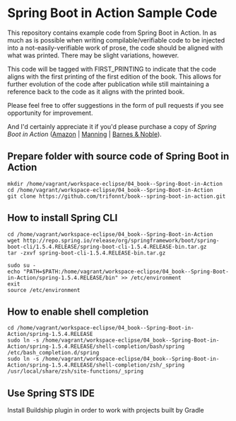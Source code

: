 # Spring Boot in Action Sample Code

This repository contains example code from Spring Boot in Action. In as much as is possible when writing compilable/verifiable code to be injected into a not-easily-verifiable work of prose, the code should be aligned with what was printed. There may be slight variations, however.

This code will be tagged with FIRST_PRINTING to indicate that the code aligns with the first printing of the first edition of the book. This allows for further evolution of the code after publication while still maintaining a reference back to the code as it aligns with the printed book.

Please feel free to offer suggestions in the form of pull requests if you see opportunity for improvement.

And I'd certainly appreciate it if you'd please purchase a copy of _Spring Boot in Action_ ([Amazon](http://www.amazon.com/Spring-Boot-Action-Craig-Walls/dp/1617292540) | [Manning](https://www.manning.com/books/spring-boot-in-action) | [Barnes & Noble](http://www.barnesandnoble.com/w/spring-boot-in-action-craig-walls/1121907935)).


## Prepare folder with source code of Spring Boot in Action
```shell
mkdir /home/vagrant/workspace-eclipse/04_book--Spring-Boot-in-Action
cd /home/vagrant/workspace-eclipse/04_book--Spring-Boot-in-Action
git clone https://github.com/trifonnt/book--spring-boot-in-action.git
```

## How to install Spring CLI
```shell
cd /home/vagrant/workspace-eclipse/04_book--Spring-Boot-in-Action
wget http://repo.spring.io/release/org/springframework/boot/spring-boot-cli/1.5.4.RELEASE/spring-boot-cli-1.5.4.RELEASE-bin.tar.gz
tar -zxvf spring-boot-cli-1.5.4.RELEASE-bin.tar.gz

sudo su -
echo "PATH=$PATH:/home/vagrant/workspace-eclipse/04_book--Spring-Boot-in-Action/spring-1.5.4.RELEASE/bin" >> /etc/environment
exit
source /etc/environment 
```

## How to enable shell completion
```shell
cd /home/vagrant/workspace-eclipse/04_book--Spring-Boot-in-Action/spring-1.5.4.RELEASE
sudo ln -s /home/vagrant/workspace-eclipse/04_book--Spring-Boot-in-Action/spring-1.5.4.RELEASE/shell-completion/bash/spring /etc/bash_completion.d/spring
sudo ln -s /home/vagrant/workspace-eclipse/04_book--Spring-Boot-in-Action/spring-1.5.4.RELEASE/shell-completion/zsh/_spring /usr/local/share/zsh/site-functions/_spring
```

## Use Spring STS IDE

Install Buildship plugin in order to work with projects built by Gradle
